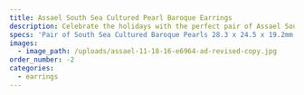```yaml
---
title: Assael South Sea Cultured Pearl Baroque Earrings
description: Celebrate the holidays with the perfect pair of Assael South Sea Baroque earrings.
specs: 'Pair of South Sea Cultured Baroque Pearls 28.3 x 24.5 x 19.2mm, with 5.43 ctw of Pave Diamonds, set in 18K White Gold.'
images:
  - image_path: /uploads/assael-11-18-16-e6964-ad-revised-copy.jpg
order_number: -2
categories:
  - earrings
---
```

